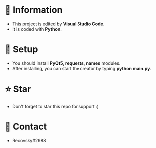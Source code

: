 # 📜 Information
- This project is edited by **Visual Studio Code**.
- It is coded with **Python**.


# 🔎 Setup

- You should install **PyQt5, requests, names** modules.
- After installing, you can start the creator by typing **python main.py**.


# ⭐ Star
 - Don't forget to star this repo for support :)


# 📝 Contact

 - Recovsky#2988
